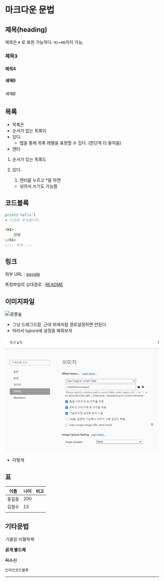 # 마크다운 문법

## 제목(heading)

제목은 `#` 로 표현 가능하다. `H1`~`H6`까지 가능.

### 제목3

#### 제목4

##### 제목5

###### 제목6

## 목록

* 목록은
* 순서가 없는 목록이
* 있다.
  * 탭을 통해 목록 레벨을 표현할 수 있다. (한단계 더 들어옴)
* 엔터

1. 순서가 있는 목록도

2. 있다.

   1. 엔터를 누르고 *을 하면

   * 섞어서 쓰기도 가능함

## 코드블록

```python
print('hello')
# 이것은 주석입니다.
```

```html
<h1>
    안녕
</h1>
<!-- 주석 -->
```

## 링크

외부 URL : [google](http://google.com)

특정파일의 상대경로 : [README](./README.md)

## 이미지파일

![광릉숲](C:\Users\hjeio\Desktop\광릉숲.JPG)

* 그냥 드래그드랍. 근데 위에처럼 경로설정하면 안된다.
* 따라서 typora에 설정을 해줘보자

![캡처](markdown-images/캡처.PNG)

* 이렇게

## 표

| 이름   | 나이 | 비고 |
| ------ | ---- | ---- |
| 홍길동 | 200  |      |
| 김철수 | 13   |      |
|        |      |      |

## 기타문법

*기울임 이탤릭체*

**굵게 볼드체**

~~취소선~~

`인라인코드블록`

---



